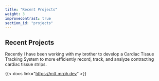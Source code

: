 ```yaml
---
title: "Recent Projects"
weight: 3
improvecontrast: true
section_id: "projects"
---
```


## Recent Projects

Recently I have been working with my brother to develop a Cardiac Tissue Tracking System to more efficiently record, track, and analyze contracting cardiac tissue strips.

{{< docs link="https://mtt.mrph.dev" >}}
